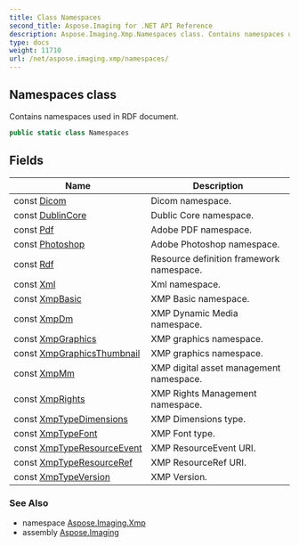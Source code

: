 ```yaml
---
title: Class Namespaces
second_title: Aspose.Imaging for .NET API Reference
description: Aspose.Imaging.Xmp.Namespaces class. Contains namespaces used in RDF document
type: docs
weight: 11710
url: /net/aspose.imaging.xmp/namespaces/
---
```

## Namespaces class

Contains namespaces used in RDF document.

```csharp
public static class Namespaces
```

## Fields

| Name | Description |
| --- | --- |
| const [Dicom](../../aspose.imaging.xmp/namespaces/dicom/) | Dicom namespace. |
| const [DublinCore](../../aspose.imaging.xmp/namespaces/dublincore/) | Dublic Core namespace. |
| const [Pdf](../../aspose.imaging.xmp/namespaces/pdf/) | Adobe PDF namespace. |
| const [Photoshop](../../aspose.imaging.xmp/namespaces/photoshop/) | Adobe Photoshop namespace. |
| const [Rdf](../../aspose.imaging.xmp/namespaces/rdf/) | Resource definition framework namespace. |
| const [Xml](../../aspose.imaging.xmp/namespaces/xml/) | Xml namespace. |
| const [XmpBasic](../../aspose.imaging.xmp/namespaces/xmpbasic/) | XMP Basic namespace. |
| const [XmpDm](../../aspose.imaging.xmp/namespaces/xmpdm/) | XMP Dynamic Media namespace. |
| const [XmpGraphics](../../aspose.imaging.xmp/namespaces/xmpgraphics/) | XMP graphics namespace. |
| const [XmpGraphicsThumbnail](../../aspose.imaging.xmp/namespaces/xmpgraphicsthumbnail/) | XMP graphics namespace. |
| const [XmpMm](../../aspose.imaging.xmp/namespaces/xmpmm/) | XMP digital asset management namespace. |
| const [XmpRights](../../aspose.imaging.xmp/namespaces/xmprights/) | XMP Rights Management namespace. |
| const [XmpTypeDimensions](../../aspose.imaging.xmp/namespaces/xmptypedimensions/) | XMP Dimensions type. |
| const [XmpTypeFont](../../aspose.imaging.xmp/namespaces/xmptypefont/) | XMP Font type. |
| const [XmpTypeResourceEvent](../../aspose.imaging.xmp/namespaces/xmptyperesourceevent/) | XMP ResourceEvent URI. |
| const [XmpTypeResourceRef](../../aspose.imaging.xmp/namespaces/xmptyperesourceref/) | XMP ResourceRef URI. |
| const [XmpTypeVersion](../../aspose.imaging.xmp/namespaces/xmptypeversion/) | XMP Version. |

### See Also

* namespace [Aspose.Imaging.Xmp](../../aspose.imaging.xmp/)
* assembly [Aspose.Imaging](../../)


